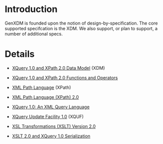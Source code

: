 # Introduction #

GenXDM is founded upon the notion of design-by-specification.  The core supported specifcation is the XDM.  We also support, or plan to support, a number of additional specs.

# Details #

  * [XQuery 1.0 and XPath 2.0 Data Model](http://www.w3.org/TR/2010/REC-xpath-datamodel-20101214/) (XDM)
  * [XQuery 1.0 and XPath 2.0 Functions and Operators](http://www.w3.org/TR/2010/REC-xpath-functions-20101214/)

  * [XML Path Language](http://www.w3.org/TR/1999/REC-xpath-19991116/) (XPath)
  * [XML Path Language (XPath) 2.0](http://www.w3.org/TR/xpath20/)

  * [XQuery 1.0: An XML Query Language](http://www.w3.org/TR/xquery/)
  * [XQuery Update Facility 1.0](http://www.w3.org/TR/2009/CR-xquery-update-10-20090609/) (XQUF)

  * [XSL Transformations (XSLT) Version 2.0](http://www.w3.org/TR/2007/REC-xslt20-20070123/)


  * [XSLT 2.0 and XQuery 1.0 Serialization](http://www.w3.org/TR/2010/REC-xslt-xquery-serialization-20101214/)